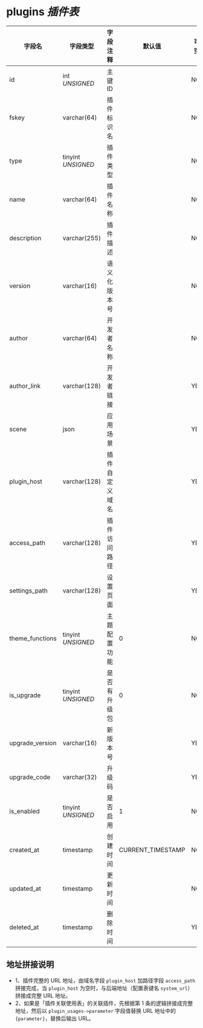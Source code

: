 # plugins *插件表*

| 字段名 | 字段类型 | 字段注释 | 默认值 | 可空 | 备注 |
| --- | --- | --- | --- | --- | --- |
| id | int *UNSIGNED* | 主键 ID |  | NO | 自动递增 |
| fskey | varchar(64) | 插件标识名 |  | NO | **唯一值**，大驼峰格式 |
| type | tinyint *UNSIGNED* | 插件类型 |  | NO | 1.扩展插件 / 2.控制面板 / 3.频道和网站引擎 / 4.主题模板 / 5.独立部署应用 |
| name | varchar(64) | 插件名称 |  | NO |  |
| description | varchar(255) | 插件描述 |  | NO |  |
| version | varchar(16) | 语义化版本号 |  | NO | 用于展示的版本号 |
| author | varchar(64) | 开发者名称 |  | NO |  |
| author_link | varchar(128) | 开发者链接 |  | YES |  |
| scene | json | 应用场景 |  | YES | 支持的应用场景参数<br>格式：`["apiKey","register"]` |
| plugin_host | varchar(128) | 插件自定义域名 |  | YES | http:// 或 https:// 开头，结尾不带 / |
| access_path | varchar(128) | 插件访问路径 |  | YES | 相对路径，支持变量名<br>当字段 `plugin_host` 为空时，与“后端域名”拼接成完整 URL |
| settings_path | varchar(128) | 设置页面 |  | YES | 相对路径，为空代表没有设置页面 |
| theme_functions | tinyint *UNSIGNED* | 主题配置功能 | 0 | NO | 0.无 / 1.有 |
| is_upgrade | tinyint *UNSIGNED* | 是否有升级包 | 0 | NO | 0.无 / 1.有 |
| upgrade_version | varchar(16) | 新版本号 |  | YES |  |
| upgrade_code | varchar(32) | 升级码 |  | YES | 官方应用市场升级凭证 |
| is_enabled | tinyint *UNSIGNED* | 是否启用 | 1 | NO | 0.停用 / 1.启用 |
| created_at | timestamp | 创建时间 | CURRENT_TIMESTAMP | NO  |  |
| updated_at | timestamp | 更新时间 |  | NO  |  |
| deleted_at | timestamp | 删除时间 |  | YES |  |

## 地址拼接说明

- 1、插件完整的 URL 地址，由域名字段 `plugin_host` 加路径字段 `access_path` 拼接完成，当 `plugin_host` 为空时，与后端地址（配置表键名 `system_url`）拼接成完整 URL 地址。
- 2、如果是「插件关联使用表」的关联插件，先根据第 1 条的逻辑拼接成完整地址，然后以 `plugin_usages->parameter` 字段值替换 URL 地址中的 `{parameter}`，替换后输出 URL。
